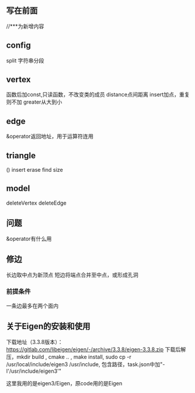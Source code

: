 ## 写在前面
//***为新增内容
## config
split 字符串分段
## vertex
函数后加const,只读函数，不改变类的成员
distance点间距离
insert加点，重复则不加
greater从大到小
## edge
&operator返回地址，用于运算符连用
## triangle
()
insert
erase
find
size
## model
deleteVertex
deleteEdge

## 问题
&operator有什么用

## 修边
长边取中点为新顶点
短边将端点合并至中点，或形成孔洞
### 前提条件
一条边最多在两个面内

## 关于Eigen的安装和使用
下载地址（3.3.8版本）： https://gitlab.com/libeigen/eigen/-/archive/3.3.8/eigen-3.3.8.zip 
下载后解压，mkdir build , cmake .. , make install, sudo cp -r /usr/local/include/eigen3 /usr/include, 
包含路径，task.json中加"-I'/usr/include/eigen3'"

这里我用的是eigen3/Eigen，原code用的是Eigen
